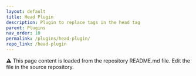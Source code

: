 ```yaml
---
layout: default
title: Head Plugin
description: Plugin to replace tags in the head tag
parent: Plugins
nav_order: 10
permalink: /plugins/head-plugin/
repo_link: /head-plugin
---
```


⚠️ This page content is loaded from the repository README.md file. Edit the file in the source repository. 
